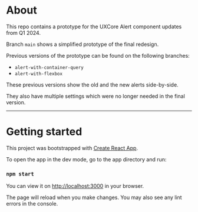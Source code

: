 # About

This repo contains a prototype for the UXCore Alert component updates from Q1 2024.

Branch `main` shows a simplified prototype of the final redesign.

Previous versions of the prototype can be found on the following branches:
* `alert-with-container-query`
* `alert-with-flexbox`

These previous versions show the old and the new alerts side-by-side.

They also have multiple settings which were no longer needed in the final version.

---

# Getting started

This project was bootstrapped with [Create React App](https://github.com/facebook/create-react-app).

To open the app in the dev mode, go to the app directory and run:

### `npm start`

You can view it on [http://localhost:3000](http://localhost:3000) in your browser.

The page will reload when you make changes. You may also see any lint errors in the console.
